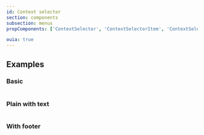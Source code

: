 ```yaml
---
id: Context selector
section: components
subsection: menus
propComponents: ['ContextSelector', 'ContextSelectorItem', 'ContextSelectorFooter']

ouia: true
---
```


## Examples

### Basic

```ts file="./ContextSelectorBasic.tsx"
```

### Plain with text

```ts file="./ContextSelectorPlainText.tsx"
```

### With footer

```ts file="./ContextSelectorWithFooter.tsx"
```
